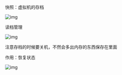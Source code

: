 快照：虚拟机的存档

![img](https://sumomoriaty.oss-cn-beijing.aliyuncs.com/1585663606136-67ab680d-0700-4524-819c-3e68a0fbe97f.jpeg)

读档管理

![img](https://sumomoriaty.oss-cn-beijing.aliyuncs.com/1585663606250-410a1c08-73d1-454c-9be7-4439f965c68d.jpeg)

注意存档的时候要关机，不然会多出内存的东西保存在里面

作用：恢复状态

![img](https://sumomoriaty.oss-cn-beijing.aliyuncs.com/1585663606375-7247486a-2135-4bad-9c1d-1239fcb8244c.jpeg)

 